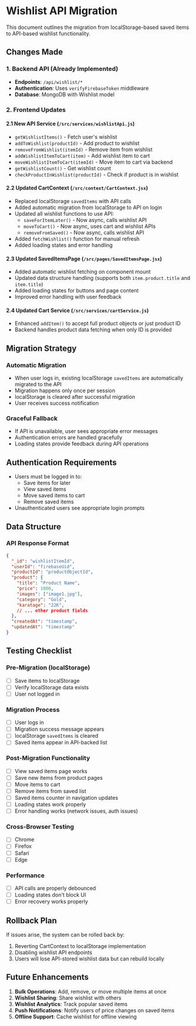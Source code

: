 # Wishlist API Migration

This document outlines the migration from localStorage-based saved items to API-based wishlist functionality.

## Changes Made

### 1. Backend API (Already Implemented)
- **Endpoints**: `/api/wishlist/*` 
- **Authentication**: Uses `verifyFirebaseToken` middleware
- **Database**: MongoDB with Wishlist model

### 2. Frontend Updates

#### 2.1 New API Service (`/src/services/wishlistApi.js`)
- `getWishlistItems()` - Fetch user's wishlist
- `addToWishlist(productId)` - Add product to wishlist
- `removeFromWishlist(itemId)` - Remove item from wishlist
- `addWishlistItemToCart(item)` - Add wishlist item to cart
- `moveWishlistItemToCart(itemId)` - Move item to cart via backend
- `getWishlistCount()` - Get wishlist count
- `checkProductInWishlist(productId)` - Check if product is in wishlist

#### 2.2 Updated CartContext (`/src/context/CartContext.jsx`)
- Replaced localStorage `savedItems` with API calls
- Added automatic migration from localStorage to API on login
- Updated all wishlist functions to use API:
  - `saveForItemLater()` - Now async, calls wishlist API
  - `moveToCart()` - Now async, uses cart and wishlist APIs
  - `removeFromSaved()` - Now async, calls wishlist API
- Added `fetchWishlist()` function for manual refresh
- Added loading states and error handling

#### 2.3 Updated SavedItemsPage (`/src/pages/SavedItemsPage.jsx`)
- Added automatic wishlist fetching on component mount
- Updated data structure handling (supports both `item.product.title` and `item.title`)
- Added loading states for buttons and page content
- Improved error handling with user feedback

#### 2.4 Updated Cart Service (`/src/services/cartService.js`)
- Enhanced `addItem()` to accept full product objects or just product ID
- Backend handles product data fetching when only ID is provided

## Migration Strategy

### Automatic Migration
- When user logs in, existing localStorage `savedItems` are automatically migrated to the API
- Migration happens only once per session
- localStorage is cleared after successful migration
- User receives success notification

### Graceful Fallback
- If API is unavailable, user sees appropriate error messages
- Authentication errors are handled gracefully
- Loading states provide feedback during API operations

## Authentication Requirements
- Users must be logged in to:
  - Save items for later
  - View saved items
  - Move saved items to cart
  - Remove saved items
- Unauthenticated users see appropriate login prompts

## Data Structure

### API Response Format
```json
{
  "_id": "wishlistItemId",
  "userId": "firebaseUid",
  "productId": "productObjectId",
  "product": {
    "title": "Product Name",
    "price": 1000,
    "images": ["image1.jpg"],
    "category": "Gold",
    "karatage": "22K",
    // ... other product fields
  },
  "createdAt": "timestamp",
  "updatedAt": "timestamp"
}
```

## Testing Checklist

### Pre-Migration (localStorage)
- [ ] Save items to localStorage
- [ ] Verify localStorage data exists
- [ ] User not logged in

### Migration Process
- [ ] User logs in
- [ ] Migration success message appears
- [ ] localStorage `savedItems` is cleared
- [ ] Saved items appear in API-backed list

### Post-Migration Functionality
- [ ] View saved items page works
- [ ] Save new items from product pages
- [ ] Move items to cart
- [ ] Remove items from saved list
- [ ] Saved items counter in navigation updates
- [ ] Loading states work properly
- [ ] Error handling works (network issues, auth issues)

### Cross-Browser Testing
- [ ] Chrome
- [ ] Firefox
- [ ] Safari
- [ ] Edge

### Performance
- [ ] API calls are properly debounced
- [ ] Loading states don't block UI
- [ ] Error recovery works properly

## Rollback Plan

If issues arise, the system can be rolled back by:
1. Reverting CartContext to localStorage implementation
2. Disabling wishlist API endpoints
3. Users will lose API-stored wishlist data but can rebuild locally

## Future Enhancements

1. **Bulk Operations**: Add, remove, or move multiple items at once
2. **Wishlist Sharing**: Share wishlist with others
3. **Wishlist Analytics**: Track popular saved items
4. **Push Notifications**: Notify users of price changes on saved items
5. **Offline Support**: Cache wishlist for offline viewing
